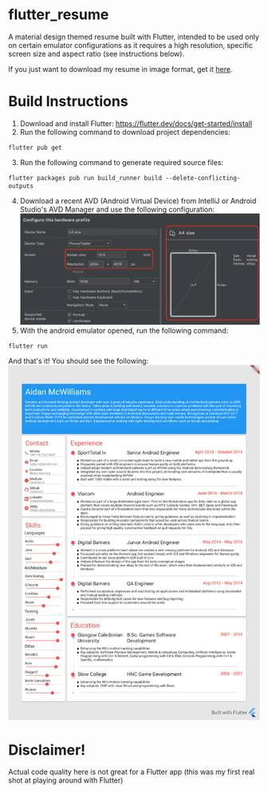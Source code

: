 # flutter_resume
A material design themed resume built with Flutter, intended to be used only on certain emulator configurations as it requires a high resolution, specific screen size and aspect ratio (see instructions below).

If you just want to download my resume in image format, get it [here](https://raw.githubusercontent.com/Aidanvii7/flutter_resume/master/resume_snapshot.png).

# Build Instructions
1. Download and install Flutter: https://flutter.dev/docs/get-started/install
2. Run the following command to download project dependencies:
```
flutter pub get
```
3. Run the following command to generate required source files: 
```
flutter packages pub run build_runner build --delete-conflicting-outputs
```
4. Download a recent AVD (Android Virtual Device) from IntelliJ or Android Studio's AVD Manager and use the following configuration:![](avd_config.png)
5. With the android emulator opened, run the following command:
```
flutter run
```

And that's it! You should see the following:
![](resume_snapshot.png)


# Disclaimer!
Actual code quality here is not great for a Flutter app (this was my first real shot at playing around with Flutter)
